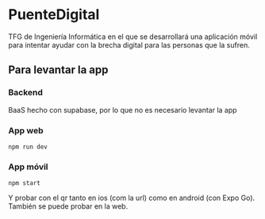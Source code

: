 # PuenteDigital
TFG de Ingeniería Informática en el que se desarrollará una aplicación móvil para intentar ayudar con la brecha digital para las personas que la sufren.

## Para levantar la app

### Backend
BaaS hecho con supabase, por lo que no es necesario levantar la app

### App web
```
npm run dev
```

### App móvil
```
npm start
```
Y probar con el qr tanto en ios (com la url) como en android (con Expo Go). También se puede probar en la web.
